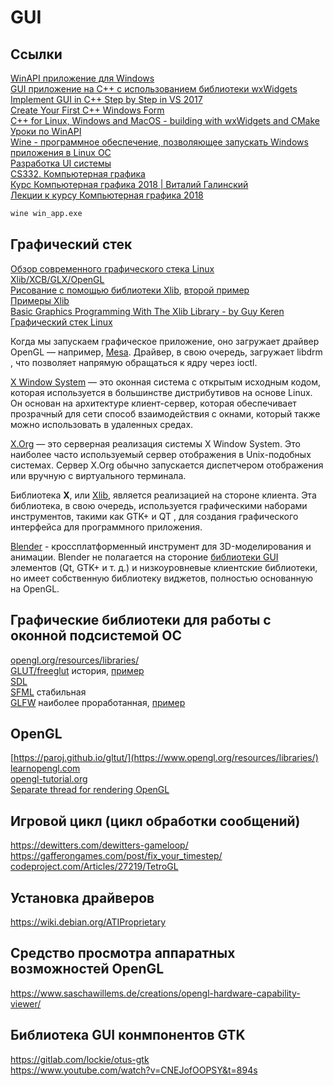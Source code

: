 # GUI

## Ссылки
[WinAPI приложение для Windows](https://www.youtube.com/watch?v=TzuYeY_K02c)  
[GUI приложение на C++ с использованием библиотеки wxWidgets](https://www.youtube.com/watch?v=BjQhp0eHmJw&list=PLFk1_lkqT8MbVOcwEppCPfjGOGhLvcf9G)  
[Implement GUI in C++ Step by Step in VS 2017](https://www.youtube.com/watch?v=SC6VfQbrjtY&list=PLmeQIS8S5cYPFkpAk6x-aF0KEB0rfJb-K&index=3)  
[Create Your First C++ Windows Form](https://www.youtube.com/watch?v=zv8DkkhBNR0)  
[C++ for Linux, Windows and MacOS - building with wxWidgets and CMake](https://www.youtube.com/watch?v=MfuBS9n5_aY&list=PL0qQTroQZs5vVmTuBew-nTx9DIu6rRl2c)  
[Уроки по WinAPI](https://www.youtube.com/watch?v=UluSI1P4Ijg&list=PLBOPkQsFLCR2H7_0Ss0W6y703J_ySRGi_)  
[Wine - программное обеспечение, позволяющее запускать Windows приложения в Linux ОС](https://www.winehq.org/)  
[Разработка UI системы](https://habr.com/ru/post/521306/)  
[CS332. Компьютерная графика](https://edu.mmcs.sfedu.ru/course/view.php?id=188)  
[Курс Компьютерная графика 2018 | Виталий Галинский ](https://www.youtube.com/watch?v=J6uINtQW7Ho&list=PL-_cKNuVAYAVK2E--20nqggd57jcipCk6)  
[Лекции к курсу Компьютерная графика 2018](https://www.school30.spb.ru/cgsg/cgc2018/)  
```cmd
wine win_app.exe
```

## Графический стек
[Обзор современного графического стека Linux](https://bootlin.com/doc/training/graphics/graphics-slides.pdf)  
[Xlib/XCB/GLX/OpenGL](https://stackoverflow.com/questions/40543176/does-opengl-use-xlib-to-draw-windows-and-render-things-or-is-it-the-other-way-a)  
[Рисование с помощью библиотеки Xlib](https://linuxgazette.net/issue78/tougher.html), [второй пример](https://halverscience.net/c_programming/c_graphics_xwindows/c_graphics_xwindows.html)  
[Примеры Xlib](https://github.com/QMonkey/Xlib-demo/tree/master/src)  
[Basic Graphics Programming With The Xlib Library - by Guy Keren](http://web.archive.org/web/20071018025425/http://users.actcom.co.il/~choo/lupg/tutorials/xlib-programming/xlib-programming.html)  
[Графический стек Linux](https://www.baeldung.com/linux/gui)  

Когда мы запускаем графическое приложение, оно загружает драйвер OpenGL — например, [Mesa](https://docs.mesa3d.org/). Драйвер, в свою очередь, загружает libdrm , что позволяет напрямую обращаться к ядру через ioctl.

[X Window System](https://linux.die.net/man/7/x) — это оконная система с открытым исходным кодом, которая используется в большинстве дистрибутивов на основе Linux. Он основан на архитектуре клиент-сервер, которая обеспечивает прозрачный для сети способ взаимодействия с окнами, который также можно использовать в удаленных средах.  

[X.Org](https://en.wikipedia.org/wiki/X.Org_Server) — это серверная реализация системы X Window System. Это наиболее часто используемый сервер отображения в Unix-подобных системах. Сервер X.Org обычно запускается диспетчером отображения или вручную с виртуального терминала.  

Библиотека **X**, или [Xlib](https://tronche.com/gui/x/xlib/), является реализацией на стороне клиента. Эта библиотека, в свою очередь, используется графическими наборами инструментов, такими как GTK+ и QT , для создания графического интерфейса для программного приложения.  

[Blender](https://github.com/blender/blender/) - кроссплатформенный инструмент для 3D-моделирования и анимации. Blender не полагается на стороние [библиотеки GUI](https://philippegroarke.com/posts/2018/c++_ui_solutions/) элементов (Qt, GTK+ и т. д.) и низкоуровневые клиентские библиотеки, но имеет собственную библиотеку виджетов, полностью основанную на OpenGL.

## Графические библиотеки для работы с оконной подсистемой ОС
[opengl.org/resources/libraries/](https://www.opengl.org/resources/libraries/)  
[GLUT/freeglut](https://www.opengl.org/resources/libraries/glut/) история, [пример](http://www.codebind.com/linux-tutorials/install-opengl-ubuntu-linux/)  
[SDL](https://www.libsdl.org/)  
[SFML](https://www.sfml-dev.org/) стабильная  
[GLFW](https://www.glfw.org/) наиболее проработанная, [пример](https://learnopengl.com/code_viewer_gh.php?code=src/1.getting_started/2.1.hello_triangle/hello_triangle.cpp)  

## OpenGL
[https://paroj.github.io/gltut/](https://www.opengl.org/resources/libraries/)   
[learnopengl.com](https://learnopengl.com/Getting-started/Hello-Window)  
[opengl-tutorial.org](http://www.opengl-tutorial.org/ru/beginners-tutorials/tutorial-2-the-first-triangle/)  
[Separate thread for rendering OpenGL](http://www.songho.ca/opengl/gl_mvc.html)  

## Игровой цикл (цикл обработки сообщений)
https://dewitters.com/dewitters-gameloop/  
https://gafferongames.com/post/fix_your_timestep/  
[codeproject.com/Articles/27219/TetroGL](https://www.codeproject.com/Articles/27219/TetroGL-An-OpenGL-Game-Tutorial-in-C-for-Win32-Pla)  
## Установка драйверов
https://wiki.debian.org/ATIProprietary  

## Средство просмотра аппаратных возможностей OpenGL
https://www.saschawillems.de/creations/opengl-hardware-capability-viewer/ 

## Библиотека GUI конмпонентов GTK
https://gitlab.com/lockie/otus-gtk  
https://www.youtube.com/watch?v=CNEJofOOPSY&t=894s  

